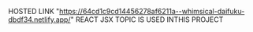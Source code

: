 HOSTED LINK  "https://64cd1c9cd14456278af6211a--whimsical-daifuku-dbdf34.netlify.app/"
  REACT JSX TOPIC IS USED INTHIS PROJECT
  